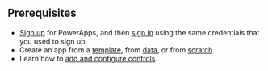 ## Prerequisites
* [Sign up](../maker/signup-for-powerapps.md) for PowerApps, and then [sign in](https://web.powerapps.com) using the same credentials that you used to sign up.
* Create an app from a [template](../maker/canvas-apps/get-started-test-drive.md), from [data](../maker/canvas-apps/get-started-create-from-data.md), or from [scratch](../maker/canvas-apps/get-started-create-from-blank.md).
* Learn how to [add and configure controls](../maker/canvas-apps/add-configure-controls.md).
